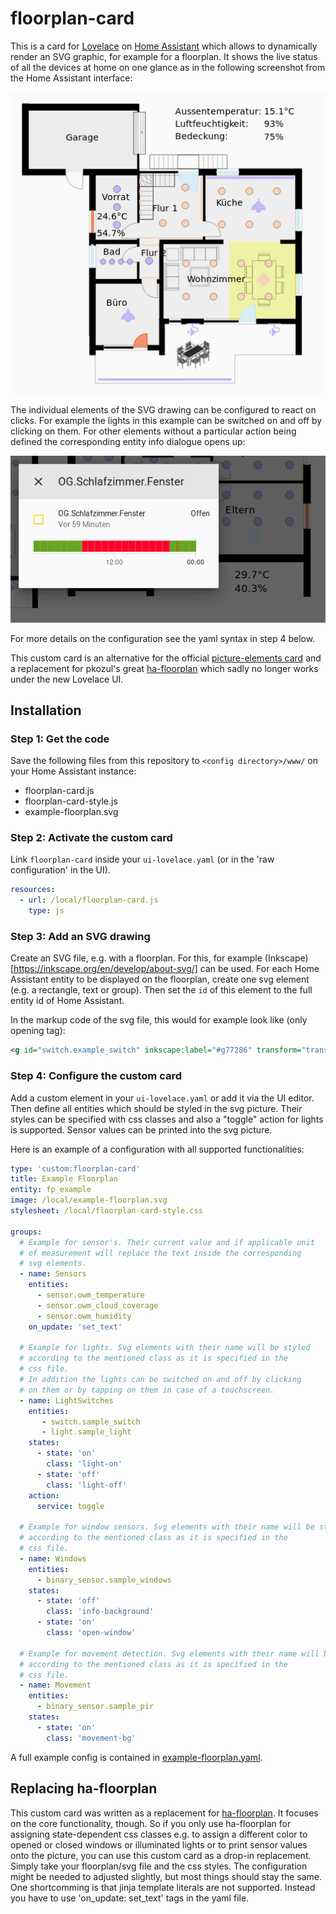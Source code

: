# floorplan-card
This is a card for [Lovelace](https://www.home-assistant.io/lovelace) on [Home Assistant](https://www.home-assistant.io/)
which allows to dynamically render an SVG graphic, for example for a floorplan.
It shows the live status of all the devices at home on one glance as in the following screenshot from the Home
Assistant interface:

![floorplan-card in action](img/floorplan-card_in_action.png)

The individual elements of the SVG drawing can be configured to react on clicks. For example the lights in this
example can be switched on and off by clicking on them. For other elements without a particular action being defined
the corresponding entity info dialogue opens up:

![entity dialog opened](img/entity-dialog.png)

For more details on the configuration see the yaml syntax in step 4 below.

This custom card is an alternative for the official
[picture-elements card](https://www.home-assistant.io/lovelace/picture-elements/) and a replacement for pkozul's
great [ha-floorplan](https://github.com/pkozul/ha-floorplan) which sadly no longer works under the new Lovelace UI.

## Installation

### Step 1: Get the code

Save the following files from this repository to `<config directory>/www/` on your Home Assistant instance:

- floorplan-card.js
- floorplan-card-style.js
- example-floorplan.svg


### Step 2: Activate the custom card

Link `floorplan-card` inside your `ui-lovelace.yaml` (or in the 'raw configuration' in the UI).

```yaml
resources:
  - url: /local/floorplan-card.js
    type: js
```


### Step 3: Add an SVG drawing

Create an SVG file, e.g. with a floorplan. For this, for example
(Inkscape)[https://inkscape.org/en/develop/about-svg/] can be used.
For each Home Assistant entity to be displayed on the floorplan,
create one svg element (e.g. a rectangle, text or group).
Then set the `id` of this element to the full entity id of
Home Assistant.

In the markup code of the svg file, this would for example look like
(only opening tag):
```svg
<g id="switch.example_switch" inkscape:label="#g77286" transform="translate(2.1166667,-3.7041667)">
```


### Step 4: Configure the custom card

Add a custom element in your `ui-lovelace.yaml` or add it via the UI editor.
Then define all entities which should be styled in the svg picture.
Their styles can be specified with css classes and also a "toggle" action for
lights is supported.
Sensor values can be printed into the svg picture.

Here is an example of a configuration with all supported functionalities:

```yaml
type: 'custom:floorplan-card'
title: Example Floorplan
entity: fp_example
image: /local/example-floorplan.svg
stylesheet: /local/floorplan-card-style.css

groups:
  # Example for sensor's. Their current value and if applicable unit
  # of measurement will replace the text inside the corresponding
  # svg elements.
  - name: Sensors
    entities:
      - sensor.owm_temperature
      - sensor.owm_cloud_coverage
      - sensor.owm_humidity
    on_update: 'set_text'

  # Example for lights. Svg elements with their name will be styled
  # according to the mentioned class as it is specified in the
  # css file.
  # In addition the lights can be switched on and off by clicking
  # on them or by tapping on them in case of a touchscreen.
  - name: LightSwitches
    entities:
       - switch.sample_switch
       - light.sample_light
    states:
      - state: 'on'
        class: 'light-on'
      - state: 'off'
        class: 'light-off'
    action:
      service: toggle

  # Example for window sensors. Svg elements with their name will be styled
  # according to the mentioned class as it is specified in the
  # css file.
  - name: Windows
    entities:
      - binary_sensor.sample_windows
    states:
      - state: 'off'
        class: 'info-background'
      - state: 'on'
        class: 'open-window'

  # Example for movement detection. Svg elements with their name will be styled
  # according to the mentioned class as it is specified in the
  # css file.
  - name: Movement
    entities:
      - binary_sensor.sample_pir
    states:
      - state: 'on'
        class: 'movement-bg'
```

A full example config is contained in [example-floorplan.yaml](example-floorplan.yaml).


## Replacing ha-floorplan
This custom card was written as a replacement for [ha-floorplan](https://github.com/pkozul/ha-floorplan).
It focuses on the core functionality, though.
So if you only use ha-floorplan for assigning state-dependent css classes e.g. to
assign a different color to opened or closed windows or illuminated lights or to
print sensor values onto the picture, you can use this custom card as a drop-in replacement.
Simply take your floorplan/svg file and the css styles. The configuration might be
needed to adjusted slightly, but most things should stay the same.
One shortcomming is that jinja template literals are not supported. Instead
you have to use 'on_update: set_text' tags in the yaml file.
